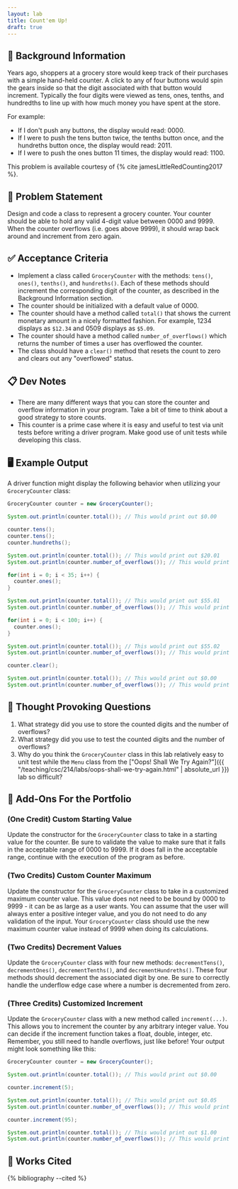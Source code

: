 ```yaml
---
layout: lab
title: Count'em Up!
draft: true
---
```


## 🔖 Background Information

Years ago, shoppers at a grocery store would keep track of their purchases with a simple hand-held counter. A click to any of four buttons would spin the gears inside so that the digit associated with that button would increment. Typically the four digits were viewed as tens, ones, tenths, and hundredths to line up with how much money you have spent at the store.

For example:

* If I don't push any buttons, the display would read: 0000.
* If I were to push the tens button twice, the tenths button once, and the hundreths button once, the display would read: 2011.
* If I were to push the ones button 11 times, the display would read: 1100.

This problem is available courtesy of {% cite jamesLittleRedCounting2017 %}.

## 🎯 Problem Statement

Design and code a class to represent a grocery counter. Your counter should be able to hold any valid 4-digit value between 0000 and 9999. When the counter overflows (i.e. goes above 9999), it should wrap back around and increment from zero again.

## ✅ Acceptance Criteria

* Implement a class called `GroceryCounter` with the methods: `tens()`, `ones()`, `tenths()`, and `hundreths()`. Each of these methods should increment the corresponding digit of the counter, as described in the  Background Information section.
* The counter should be initialized with a default value of 0000.
* The counter should have a method called `total()` that shows the current monetary amount in a nicely formatted fashion. For example, 1234 displays as `$12.34` and 0509 displays as `$5.09`.
* The counter should have a method called `number_of_overflows()` which returns the number of times a user has overflowed the counter.
* The class should have a `clear()` method that resets the count to zero and clears out any "overflowed" status.

## 📋 Dev Notes

* There are many different ways that you can store the counter and overflow information in your program. Take a bit of time to think about a good strategy to store counts.
* This counter is a prime case where it is easy and useful to test via unit tests before writing a driver program. Make good use of unit tests while developing this class.

## 🖥️ Example Output

A driver function might display the following behavior when utilizing your `GroceryCounter` class:

```java
GroceryCounter counter = new GroceryCounter();

System.out.println(counter.total()); // This would print out $0.00

counter.tens();
counter.tens();
counter.hundreths();

System.out.println(counter.total()); // This would print out $20.01
System.out.println(counter.number_of_overflows()); // This would print out 0

for(int i = 0; i < 35; i++) {
  counter.ones();
}

System.out.println(counter.total()); // This would print out $55.01
System.out.println(counter.number_of_overflows()); // This would print out 0

for(int i = 0; i < 100; i++) {
  counter.ones();
}

System.out.println(counter.total()); // This would print out $55.02
System.out.println(counter.number_of_overflows()); // This would print out 1

counter.clear();

System.out.println(counter.total()); // This would print out $0.00
System.out.println(counter.number_of_overflows()); // This would print out 0
```

## 📝 Thought Provoking Questions

1. What strategy did you use to store the counted digits and the number of overflows?
2. What strategy did you use to test the counted digits and the number of overflows?
3. Why do you think the `GroceryCounter` class in this lab relatively easy to unit test while the `Menu` class from the ["Oops! Shall We Try Again?"]({{ "/teaching/csc/214/labs/oops-shall-we-try-again.html" | absolute_url }}) lab so difficult?

## 💼 Add-Ons For the Portfolio

### (One Credit) Custom Starting Value

Update the constructor for the `GroceryCounter` class to take in a starting value for the counter. Be sure to validate the value to make sure that it falls in the acceptable range of 0000 to 9999. If it does fall in the acceptable range, continue with the execution of the program as before.

### (Two Credits) Custom Counter Maximum

Update the constructor for the `GroceryCounter` class to take in a customized maximum counter value. This value does not need to be bound by 0000 to 9999 - it can be as large as a user wants. You can assume that the user will always enter a positive integer value, and you do not need to do any validation of the input. Your `GroceryCounter` class should use the new maximum counter value instead of 9999 when doing its calculations.

### (Two Credits) Decrement Values

Update the `GroceryCounter` class with four new methods: `decrementTens()`, `decrementOnes()`, `decrementTenths()`, and `decrementHundreths()`. These four methods should decrement the associated digit by one. Be sure to correctly handle the underflow edge case where a number is decremented from zero.

### (Three Credits) Customized Increment

Update the `GroceryCounter` class with a new method called `increment(...)`. This allows you to increment the counter by any arbitrary integer value. You can decide if the increment function takes a float, double, integer, etc. Remember, you still need to handle overflows, just like before! Your output might look something like this:

```java
GroceryCounter counter = new GroceryCounter();

System.out.println(counter.total()); // This would print out $0.00

counter.increment(5);

System.out.println(counter.total()); // This would print out $0.05
System.out.println(counter.number_of_overflows()); // This would print out 0

counter.increment(95);

System.out.println(counter.total()); // This would print out $1.00
System.out.println(counter.number_of_overflows()); // This would print out 0
```

## 📘 Works Cited

{% bibliography --cited %}
